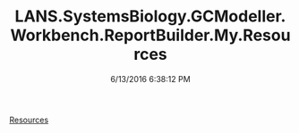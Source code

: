 ﻿---
title: LANS.SystemsBiology.GCModeller.Workbench.ReportBuilder.My.Resources
date: 6/13/2016 6:38:12 PM
---

[Resources](T-LANS.SystemsBiology.GCModeller.Workbench.ReportBuilder.My.Resources.Resources.html)
